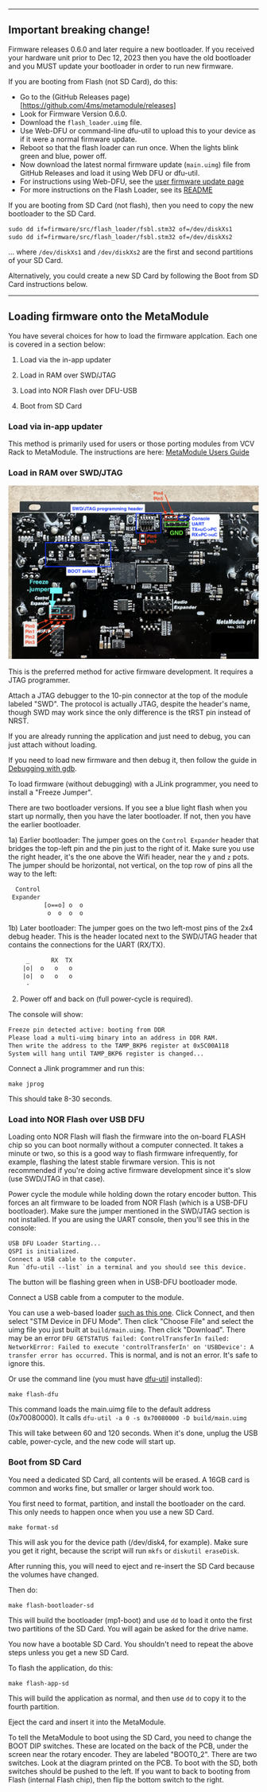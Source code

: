 -------------------------------------------------------

## Important breaking change!
Firmware releases 0.6.0 and later require a new bootloader.
If you received your hardware unit prior to Dec 12, 2023 
then you have the old bootloader and you MUST update your bootloader in order to run new firmware.

If you are booting from Flash (not SD Card), do this:
- Go to the (GitHub Releases page)[https://github.com/4ms/metamodule/releases]
- Look for Firmware Version 0.6.0. 
- Download the `flash_loader.uimg` file.
- Use Web-DFU or command-line dfu-util to upload this to your device as if it were a normal firmware update. 
- Reboot so that the flash loader can run once. When the lights blink green and blue, power off.
- Now download the latest normal firmware update (`main.uimg`) file from GitHub Releases and load it using Web DFU or dfu-util.
- For instructions using Web-DFU, see the [user firmware update page](../docs/user-firmware-update.md)
- For more instructions on the Flash Loader, see its [README](src/flash_loader/README.md)

If you are booting from SD Card (not flash), then you need to copy the new bootloader to the SD Card.
```
sudo dd if=firmware/src/flash_loader/fsbl.stm32 of=/dev/diskXs1
sudo dd if=firmware/src/flash_loader/fsbl.stm32 of=/dev/diskXs2
```
... where `/dev/diskXs1` and `/dev/diskXs2` are the first and second partitions of your SD Card.

Alternatively, you could create a new SD Card by following the 
Boot from SD Card instructions below.

-------------------------------------------------------

## Loading firmware onto the MetaModule

You have several choices for how to load the firmware applcation. Each one is covered 
in a section below:

1) Load via the in-app updater

2) Load in RAM over SWD/JTAG

3) Load into NOR Flash over DFU-USB

4) Boot from SD Card


### Load via in-app updater

This method is primarily used for users or those porting modules from VCV Rack to MetaModule.
The instructions are here: [MetaModule Users Guide](./user-firmware-update.md)


### Load in RAM over SWD/JTAG

![PCB header locations](./images/pcb-headers.png)

This is the preferred method for active firmware development. It requires a
JTAG programmer.

Attach a JTAG debugger to the 10-pin connector at the top of the module labeled
"SWD". The protocol is actually JTAG, despite the header's name, though SWD may
work since the only difference is the tRST pin instead of NRST.

If you are already running the application and just need to debug, you can just
attach without loading.

If you need to load new firmware and then debug it, then follow the guide in
[Debugging with gdb](firmware-debugging.md).

To load firmware (without debugging) with a JLink programmer, you need to install a "Freeze Jumper".

There are two bootloader versions. If you see a blue light flash when you start up normally,
then you have the later bootloader. If not, then you have the earlier bootloader.

1a) Earlier bootloader: The jumper goes on the `Control Expander` header
that bridges the top-left pin and the pin just to the right of it. Make sure
you use the right header, it's the one above the Wifi header, near the `y` and
`z` pots. The jumper should be horizontal, not vertical, on the top row of pins
all the way to the left:

```
  Control
 Expander
          [o==o] o  o 
           o  o  o  o
```


1b) Later bootloader: The jumper goes on the two left-most pins of the 2x4 debug header. 
This is the header located next to the SWD/JTAG header that contains the connections for 
the UART (RX/TX).

```
     _      RX  TX 
    |o|  o   o   o
    |o|  o   o   o
     -
```

2) Power off and back on (full power-cycle is required).

The console will show:

```
Freeze pin detected active: booting from DDR
Please load a multi-uimg binary into an address in DDR RAM.
Then write the address to the TAMP_BKP6 register at 0x5C00A118
System will hang until TAMP_BKP6 register is changed...
```

Connect a Jlink programmer and run this:

```
make jprog
```

This should take 8-30 seconds.
 
### Load into NOR Flash over USB DFU

Loading onto NOR Flash will flash the firmware into the on-board FLASH chip so
you can boot normally without a computer connected. It takes a minute or two,
so this is a good way to flash firmware infrequently, for example, flashing the
latest stable firwmare version. This is not recommended if you're doing active
firmware development since it's slow (use SWD/JTAG in that case).

Power cycle the module while holding down the rotary encoder button. This
forces an alt firmware to be loaded from NOR Flash (which is a USB-DFU
bootloader). Make sure the jumper mentioned in the SWD/JTAG section is not installed.
If you are using the UART console, then you'll see this in the console:

```
USB DFU Loader Starting...
QSPI is initialized.
Connect a USB cable to the computer.
Run `dfu-util --list` in a terminal and you should see this device.
```

The button will be flashing green when in USB-DFU bootloader mode.

Connect a USB cable from a computer to the module. 

You can use a web-based loader [such as this
one](https://devanlai.github.io/webdfu/dfu-util/). Click Connect, and then
select "STM Device in DFU Mode". Then click "Choose File" and select the uimg
file you just built at `build/main.uimg`. Then click
"Download". There may be an error `DFU GETSTATUS failed: ControlTransferIn
failed: NetworkError: Failed to execute 'controlTransferIn' on 'USBDevice': A
transfer error has occurred.` This is normal, and is not an error. It's safe to
ignore this.


Or use the command line (you must have [dfu-util](https://dfu-util.sourceforge.net/) installed):

```
make flash-dfu
```


This command loads the main.uimg file to the default address (0x70080000).
It calls `dfu-util -a 0 -s 0x70080000 -D build/main.uimg`

This will take between 60 and 120 seconds.
When it's done, unplug the USB cable, power-cycle, and the new code will start up.


### Boot from SD Card

You need a dedicated SD Card, all contents will be erased. A 16GB card is common and works fine,
but smaller or larger should work too.

You first need to format, partition, and install the bootloader on the card. This only needs
to happen once when you use a new SD Card. 

```
make format-sd
```

This will ask you for the device path (/dev/disk4, for example). Make sure you get it right, because the
script will run `mkfs` or `diskutil eraseDisk`.

After running this, you will need to eject and re-insert the SD Card because the volumes have changed.

Then do:

```
make flash-bootloader-sd
```

This will build the bootloader (mp1-boot) and use `dd` to load it onto the first two partitions of the SD Card.
You will again be asked for the drive name.

You now have a bootable SD Card. You shouldn't need to repeat the above steps unless you get a new SD Card.

To flash the application, do this:

```
make flash-app-sd
```

This will build the application as normal, and then use `dd` to copy it to the fourth partition.

Eject the card and insert it into the MetaModule.

To tell the MetaModule to boot using the SD Card, you need to change the BOOT DIP switches.
These are located on the back of the PCB, under the screen near the rotary encoder.
They are labeled "BOOT0_2". There are two switches. Look at the diagram printed on the PCB.
To boot with the SD, both switches should be pushed to the left.
If you want to back to booting from Flash (internal Flash chip), then flip the bottom switch to the right.

